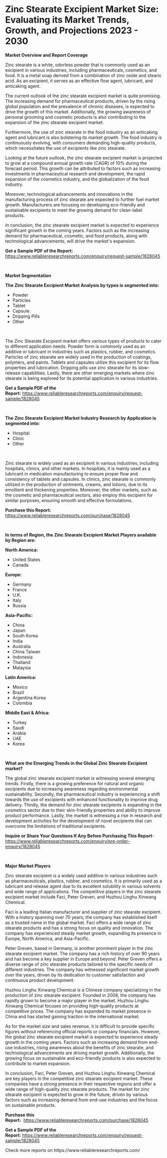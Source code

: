 <p><h1>Zinc Stearate Excipient Market Size: Evaluating its Market Trends, Growth, and Projections 2023 - 2030</h1></p><p><strong>Market Overview and Report Coverage</strong></p>
<p><p>Zinc stearate is a white, odorless powder that is commonly used as an excipient in various industries, including pharmaceuticals, cosmetics, and food. It is a metal soap derived from a combination of zinc oxide and stearic acid. As an excipient, it serves as an effective flow agent, lubricant, and anticaking agent.</p><p>The current outlook of the zinc stearate excipient market is quite promising. The increasing demand for pharmaceutical products, driven by the rising global population and the prevalence of chronic diseases, is expected to drive the growth of this market. Additionally, the growing awareness of personal grooming and cosmetic products is also contributing to the expansion of the zinc stearate excipient market.</p><p>Furthermore, the use of zinc stearate in the food industry as an anticaking agent and lubricant is also bolstering its market growth. The food industry is continuously evolving, with consumers demanding high-quality products, which necessitates the use of excipients like zinc stearate.</p><p>Looking at the future outlook, the zinc stearate excipient market is projected to grow at a compound annual growth rate (CAGR) of 10% during the forecast period. This growth can be attributed to factors such as increasing investments in pharmaceutical research and development, the rapid expansion of the cosmetics industry, and the globalization of the food industry.</p><p>Moreover, technological advancements and innovations in the manufacturing process of zinc stearate are expected to further fuel market growth. Manufacturers are focusing on developing eco-friendly and sustainable excipients to meet the growing demand for clean-label products.</p><p>In conclusion, the zinc stearate excipient market is expected to experience significant growth in the coming years. Factors such as the increasing demand for pharmaceutical, cosmetic, and food products, along with technological advancements, will drive the market's expansion.</p></p>
<p><strong>Get a Sample PDF of the Report:</strong> <a href="https://www.reliableresearchreports.com/enquiry/request-sample/1828045">https://www.reliableresearchreports.com/enquiry/request-sample/1828045</a></p>
<p>&nbsp;</p>
<p><strong>Market Segmentation</strong></p>
<p><strong>The Zinc Stearate Excipient Market Analysis by types is segmented into:</strong></p>
<p><ul><li>Powder</li><li>Particles</li><li>Tablet</li><li>Capsule</li><li>Dripping Pills</li><li>Other</li></ul></p>
<p>&nbsp;</p>
<p><p>The Zinc Stearate Excipient market offers various types of products to cater to different application needs. Powder form is commonly used as an additive or lubricant in industries such as plastics, rubber, and cosmetics. Particles of zinc stearate are widely used in the production of coatings, polymers, and paints. Tablets and capsules utilize this excipient for its flow properties and lubrication. Dripping pills use zinc stearate for its slow-release capabilities. Lastly, there are other emerging markets where zinc stearate is being explored for its potential application in various industries.</p></p>
<p><strong>Get a Sample PDF of the Report:</strong>&nbsp;<a href="https://www.reliableresearchreports.com/enquiry/request-sample/1828045">https://www.reliableresearchreports.com/enquiry/request-sample/1828045</a></p>
<p>&nbsp;</p>
<p><strong>The Zinc Stearate Excipient Market Industry Research by Application is segmented into:</strong></p>
<p><ul><li>Hospital</li><li>Clinic</li><li>Other</li></ul></p>
<p>&nbsp;</p>
<p><p>Zinc stearate is widely used as an excipient in various industries, including hospitals, clinics, and other markets. In hospitals, it is mainly used as a lubricant in medication manufacturing to ensure proper flow and consistency of tablets and capsules. In clinics, zinc stearate is commonly utilized in the production of ointments, creams, and lotions, due to its emollient and thickening properties. Moreover, the other markets, such as the cosmetic and pharmaceutical sectors, also employ this excipient for similar purposes, ensuring smooth and effective formulations.</p></p>
<p><strong>Purchase this Report:</strong>&nbsp; <a href="https://www.reliableresearchreports.com/purchase/1828045">https://www.reliableresearchreports.com/purchase/1828045</a></p>
<p>&nbsp;</p>
<p><strong>In terms of Region, the Zinc Stearate Excipient Market Players available by Region are:</strong></p>
<p>
    <p> <strong> North America: </strong>
        <ul>
            <li>United States</li>
            <li>Canada</li>
        </ul>
        </p> 
    <p> <strong> Europe: </strong>
        <ul>
            <li>Germany</li>
            <li>France</li>
            <li>U.K.</li>
            <li>Italy</li>
            <li>Russia</li>
        </ul>
        </p> 
    <p> <strong> Asia-Pacific: </strong>
        <ul>
            <li>China</li>
            <li>Japan</li>
            <li>South Korea</li>
            <li>India</li>
            <li>Australia</li>
            <li>China Taiwan</li>
            <li>Indonesia</li>
            <li>Thailand</li>
            <li>Malaysia</li>
        </ul>
        </p> 
    <p> <strong> Latin America: </strong>
        <ul>
            <li>Mexico</li>
            <li>Brazil</li>
            <li>Argentina Korea</li>
            <li>Colombia</li>
        </ul>
        </p> 
    <p> <strong> Middle East & Africa: </strong>
        <ul>
            <li>Turkey</li>
            <li>Saudi</li>
            <li>Arabia</li>
            <li>UAE</li>
            <li>Korea</li>
        </ul>
    </p>
    </p>
<p>&nbsp;</p>
<p><strong>What are the Emerging Trends in the Global Zinc Stearate Excipient market?</strong></p>
<p><p>The global zinc stearate excipient market is witnessing several emerging trends. Firstly, there is a growing preference for natural and organic excipients due to increasing awareness regarding environmental sustainability. Secondly, the pharmaceutical industry is experiencing a shift towards the use of excipients with enhanced functionality to improve drug delivery. Thirdly, the demand for zinc stearate excipients is expanding in the cosmetics sector due to their skin-friendly properties and ability to improve product performance. Lastly, the market is witnessing a rise in research and development activities for the development of novel excipients that can overcome the limitations of traditional excipients.</p></p>
<p><strong>Inquire or Share Your Questions If Any Before Purchasing This Report</strong>- <a href="https://www.reliableresearchreports.com/enquiry/pre-order-enquiry/1828045">https://www.reliableresearchreports.com/enquiry/pre-order-enquiry/1828045</a></p>
<p>&nbsp;</p>
<p><strong>Major Market Players</strong></p>
<p><p>Zinc stearate excipient is a widely used additive in various industries such as pharmaceuticals, plastics, rubber, and cosmetics. It is primarily used as a lubricant and release agent due to its excellent solubility in various solvents and wide range of applications. The competitive players in the zinc stearate excipient market include Faci, Peter Greven, and Huzhou Linghu Xinwang Chemical.</p><p>Faci is a leading Italian manufacturer and supplier of zinc stearate excipient. With a history spanning over 70 years, the company has established itself as a trusted name in the global market. Faci offers a wide range of zinc stearate products and has a strong focus on quality and innovation. The company has experienced steady market growth, expanding its presence in Europe, North America, and Asia-Pacific.</p><p>Peter Greven, based in Germany, is another prominent player in the zinc stearate excipient market. The company has a rich history of over 90 years and has become a key supplier in Europe and beyond. Peter Greven offers a diverse range of zinc stearate products tailored to the specific needs of different industries. The company has witnessed significant market growth over the years, driven by its dedication to customer satisfaction and continuous product development.</p><p>Huzhou Linghu Xinwang Chemical is a Chinese company specializing in the production of zinc stearate excipient. Founded in 2008, the company has rapidly grown to become a major player in the market. Huzhou Linghu Xinwang Chemical focuses on providing high-quality products at competitive prices. The company has expanded its market presence in China and has started gaining traction in the international market.</p><p>As for the market size and sales revenue, it is difficult to provide specific figures without referencing official reports or company financials. However, the global zinc stearate excipient market is expected to experience steady growth in the coming years. Factors such as increasing demand from end-use industries, rising awareness about the benefits of zinc stearate, and technological advancements are driving market growth. Additionally, the growing focus on sustainable and eco-friendly products is also expected to contribute to market expansion.</p><p>In conclusion, Faci, Peter Greven, and Huzhou Linghu Xinwang Chemical are key players in the competitive zinc stearate excipient market. These companies have a strong presence in their respective regions and offer a wide range of high-quality zinc stearate products. The market for zinc stearate excipient is expected to grow in the future, driven by various factors such as increasing demand from end-use industries and the focus on sustainable products.</p></p>
<p><strong>Purchase this Report:</strong>&nbsp;&nbsp;<a href="https://www.reliableresearchreports.com/purchase/1828045">https://www.reliableresearchreports.com/purchase/1828045</a></p>
<p></p>
<p><strong>Get a Sample PDF of the Report:</strong>&nbsp;<a href="https://www.reliableresearchreports.com/enquiry/request-sample/1828045">https://www.reliableresearchreports.com/enquiry/request-sample/1828045</a></p>
<p>Check more reports on https://www.reliableresearchreports.com/</p>